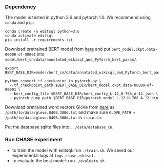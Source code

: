 ### Dependency

The model is tested in python 3.6 and pytorch 1.0. We recommend using `conda` and `pip`:

```
conda create -n editsql python=3.6
conda activate editsql
pip install -r requirements.txt
```

Download pretrained BERT model from [here](https://storage.googleapis.com/bert_models/2018_11_03/chinese_L-12_H-768_A-12.zip) and put `bert_model.ckpt.data-00000-of-00001` into `model/bert_cn/data/annotated_wikisql_and_PyTorch_bert_param/`.

```
export BERT_BASE_DIR=moder/bert_cn/data/annotated_wikisql_and_PyTorch_bert_param

python convert_tf_checkpoint_to_pytorch.py \
  --tf_checkpoint_path $BERT_BASE_DIR/bert_model.ckpt.data-00000-of-00001 \
  --bert_config_file $BERT_BASE_DIR/bert_config_L-12_H-768_A-12.json \
  --pytorch_dump_path $BERT_BASE_DIR/pytorch_model_L-12_H-768_A-12.bin
```

Download pretrained word vectors GloVe from [here](http://nlp.stanford.edu/data/glove.840B.300d.zip) as `/path/to/data/glove.840B.300d.txt` and make sure `GLOVE_PATH = /path/to/data/glove.840B.300d.txt` in `train.sh`.

Put the database sqlite files into `../data/database_cn`.

### Run CHASE experiment

- to train the model with editsql: run `./train.sh`. We saved our experimental logs at `logs_chase_editsql`. 
- to evaluate the best model: run `./evaluate.sh`.